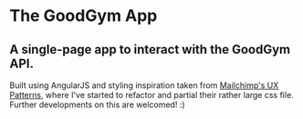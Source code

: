 # The GoodGym App

## A single-page app to interact with the GoodGym API.

Built using AngularJS and styling inspiration taken from [Mailchimp's UX Patterns](https://ux.mailchimp.com/patterns/), where I've started to refactor and partial their rather large css file.  Further developments on this are welcomed! :)
